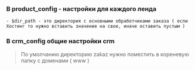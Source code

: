 ### В product_config - настройки для каждого ленда
	- $dir_path - это директория с основными обработчиками заказа ( если Хостинг то нужно вставить значение на свое, иначе оставить пустым )

### В crm_config общие настройки crm

> По умолчанию директорию zakaz нужно поместить в кореневую папку с доменами ( www )
